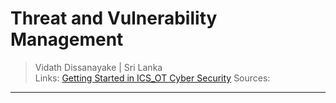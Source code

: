 # Threat and Vulnerability Management

> Vidath Dissanayake | Sri Lanka  
> Links: [Getting Started in ICS_OT Cyber Security](Getting%20Started%20in%20ICS_OT%20Cyber%20Security.md)
> Sources: 

---


